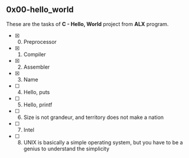 ## 0x00-hello_world

These are the tasks of **C - Hello, World** project from **ALX** program.

-[x] 0. Preprocessor
-[x] 1. Compiler
-[x] 2. Assembler
-[x] 3. Name
-[ ] 4. Hello, puts
-[ ] 5. Hello, printf
-[ ] 6. Size is not grandeur, and territory does not make a nation
-[ ] 7. Intel
-[ ] 8. UNIX is basically a simple operating system, but you have to be a genius to understand the simplicity
